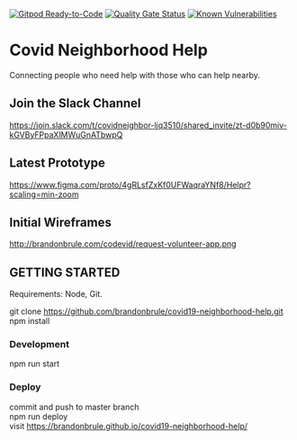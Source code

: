 [![Gitpod Ready-to-Code](https://img.shields.io/badge/Gitpod-Ready--to--Code-blue?logo=gitpod)](https://gitpod.io/#https://github.com/brandonbrule/covid19-neighborhood-help) 
[![Quality Gate Status](https://sonarcloud.io/api/project_badges/measure?project=netrules_covid19-neighborhood-help&metric=alert_status)](https://sonarcloud.io/dashboard?id=netrules_covid19-neighborhood-help)
[![Known Vulnerabilities](https://snyk.io/test/github/netrules/covid19-neighborhood-help/badge.svg)](https://snyk.io/test/github/netrules/covid19-neighborhood-help)

# Covid Neighborhood Help
Connecting people who need help with those who can help nearby.

## Join the Slack Channel
https://join.slack.com/t/covidneighbor-ljq3510/shared_invite/zt-d0b90miv-kGVByFPpaXlMWuGnATbwpQ

## Latest Prototype
https://www.figma.com/proto/4gRLsfZxKf0UFWaqraYNf8/Helpr?scaling=min-zoom

## Initial Wireframes
http://brandonbrule.com/codevid/request-volunteer-app.png


## GETTING STARTED
Requirements: Node, Git.

git clone https://github.com/brandonbrule/covid19-neighborhood-help.git  
npm install

### Development
npm run start

### Deploy
commit and push to master branch  
npm run deploy  
visit https://brandonbrule.github.io/covid19-neighborhood-help/


